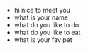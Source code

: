- hi nice to meet you
- what is your name
- what do you like to do
- what do you like to eat
- what is your fav pet
  
